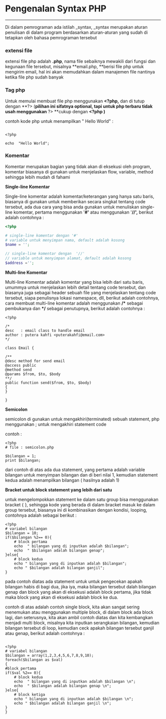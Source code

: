 # Pengenalan Syntax PHP

---

Di dalam pemrograman ada istilah \_syntax, \_syntax merupakan aturan penulisan di dalam program berdasarkan aturan-aturan yang sudah di tetapkan oleh bahasa pemrograman tersebut

### extensi file

extensi file php adalah **.php**, nama file sebaiknya mewakili dari fungsi dan kegunaan file tersebut, misalnya **email.php, **berisi file php untuk mengirim email, hal ini akan memudahkan dalam manajemen file nantinya ketika file php sudah banyak

### **Tag php**

Untuk memulai membuat file php menggunakan  **&lt;?php,** dan di tutup dengan **?&gt; \(**pilihan ini sifatnya optional, tapi untuk php terbaru tidak usah menggunakan** ?&gt; **cukup dengan **&lt;?php \)**

contoh kode php untuk menampilkan " Hello World"  :

```

<?php

echo  "Hello World";

```

### Komentar

Komentar merupakan bagian yang tidak akan di eksekusi oleh program, komentar biasanya di gunakan untuk menjelaskan flow, variable, method sehingga lebih mudah di fahami

**Single-line Komentar**

Single-line komentar adalah komentar\/keterangan yang hanya satu baris, biasanya di gunakan untuk memberikan  secara singkat tentang code tersebut, ada dua cara yang bisa anda gunakan untuk menuliskan single-line komentar, pertama menggunakan '**\#'**  atau menggunakan '**\/\/',** berikut adalah contohnya :

```php
<?php

# single-line komentar dengan '#'
# variable untuk menyimpan nama, default adalah kosong
$name = '';

// single-line komentar dengan  '//'
// variable untuk menyimpan alamat, default adalah kosong
$address ='';

```

**Multi-line Komentar**

Multi-line Komentar adalah komentar yang bisa lebih dari satu baris, umummya untuk menjelaskan lebih detail tentang code tersebut, dan biasanya juga sebagai header sebuah file yang menjelaskan tentang code tersebut, siapa penulisnya lokasi namespace, dll, berikut adalah contohnya, cara membuat multi-line komentar adalah menggunakan **\/\*** sebagai pembukanya dan **\*\/** sebagai penutupnya, berikut adalah contohnya :

```
<?php

/* 
desc   : email class to handle email 
author : putera kahfi <puterakahfi@email.com>
*/

class Email {

/**
@desc method for send email
@access public
@method send
@params $from, $to, $body
**/
public function send($from, $to, $body)
{
}

}
```

**Semicolon**

semicolon di gunakan untuk mengakhiri\(terminated\) sebuah statement, php menggunakan ; untuk mengakhiri statement code

contoh :

```
<?php
# file : semicolon.php

$bilangan = 1;
print $bilangan;
```

dari contoh di atas ada dua statement, yang pertama adalah variable bilangan untuk menyimpan bilangan dan di beri nilai 1, kemudian statement kedua adalah menampilkan bilangan \( hasilnya adalah 1\)

**Bracket untuk block statement yang lebih dari satu**

untuk mengelompokkan statement ke dalam satu group bisa menggunakan bracket { }, sehingga kode yang berada di dalam bracket masuk ke dalam group tersebut, biasanya ini di kombinasikan dengan kondisi, looping, contohnya adalah sebagai berikut :

```
<?php
# variabel bilangan
$bilangan = 10;
if($bilangan %2== 0){
    # block pertama
    echo  " bilangan yang di inputkan adalah $bilangan";
    echo  " $bilangan adalah bilangan genap"; 
}else{
    # block kedua
    echo " bilangan yang di inputkan adalah $bilangan";
    echo " $bilangan adalah bilangan ganjil";
}
```

pada contoh diatas ada statement untuk untuk  pengecekan apakah bilangan habis di bagi dua, jika iya, maka bilangan tersebut dalah bilangan genap dan block yang akan di eksekusi adalah block pertama, jika tidak maka block yang akan di eksekusi adalah block ke dua.

contoh di atas adalah contoh single block, kita akan sangat sering menemukan atau menggunakan multiple block, di dalam block ada block lagi, dan seterusnya, kita akan ambil contoh diatas dan kita kembangkan menjadi multi block, misalnya kita inputkan serangkaian bilangan, kemudian bilangan tersebut di loop, kemudian ceck  apakah bilangan tersebut ganjil atau genap, berikut adalah contohnya :



```

<?php
# variabel bilangan
$bilangan = array(1,2,3,4,5,6,7,8,9,10);
foreach($bilangan as $val)
{
#block pertama
if($val %2== 0){
    # block kedua
    echo  " bilangan yang di inputkan adalah $bilangan \n";
    echo  " $bilangan adalah bilangan genap \n"; 
}else{
    # block ketiga
    echo " bilangan yang di inputkan adalah $bilangan \n";
    echo " $bilangan adalah bilangan ganjil \n";
}
}
```









